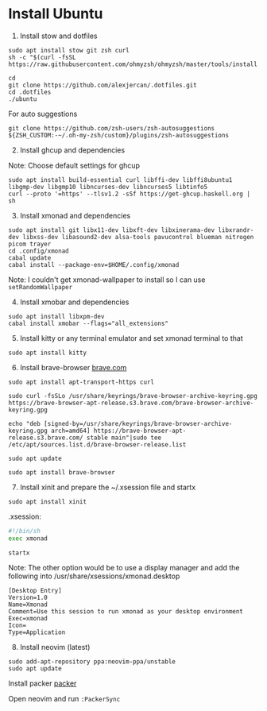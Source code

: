 # Install Ubuntu


1. Install stow and dotfiles

```console
sudo apt install stow git zsh curl
sh -c "$(curl -fsSL https://raw.githubusercontent.com/ohmyzsh/ohmyzsh/master/tools/install.sh)"

cd
git clone https://github.com/alexjercan/.dotfiles.git
cd .dotfiles
./ubuntu
```

For auto suggestions
```console
git clone https://github.com/zsh-users/zsh-autosuggestions ${ZSH_CUSTOM:-~/.oh-my-zsh/custom}/plugins/zsh-autosuggestions
```

2. Install ghcup and dependencies

Note: Choose default settings for ghcup

```console
sudo apt install build-essential curl libffi-dev libffi8ubuntu1 libgmp-dev libgmp10 libncurses-dev libncurses5 libtinfo5
curl --proto '=https' --tlsv1.2 -sSf https://get-ghcup.haskell.org | sh
```

3. Install xmonad and dependencies

```console
sudo apt install git libx11-dev libxft-dev libxinerama-dev libxrandr-dev libxss-dev libasound2-dev alsa-tools pavucontrol blueman nitrogen picom trayer
cd .config/xmonad
cabal update
cabal install --package-env=$HOME/.config/xmonad
```

Note: I couldn't get xmonad-wallpaper to install so I can use `setRandomWallpaper`

4. Install xmobar and dependencies

```console
sudo apt install libxpm-dev
cabal install xmobar --flags="all_extensions"
```

5. Install kitty or any terminal emulator and set xmonad terminal to that

```console
sudo apt install kitty
```

6. Install brave-browser [brave.com](https://brave.com/linux/)

```console
sudo apt install apt-transport-https curl

sudo curl -fsSLo /usr/share/keyrings/brave-browser-archive-keyring.gpg https://brave-browser-apt-release.s3.brave.com/brave-browser-archive-keyring.gpg

echo "deb [signed-by=/usr/share/keyrings/brave-browser-archive-keyring.gpg arch=amd64] https://brave-browser-apt-release.s3.brave.com/ stable main"|sudo tee /etc/apt/sources.list.d/brave-browser-release.list

sudo apt update

sudo apt install brave-browser
```

7. Install xinit and prepare the ~/.xsession file and startx

```console
sudo apt install xinit
```

.xsession:
```bash
#!/bin/sh
exec xmonad
```

```console
startx
```

Note:
The other option would be to use a display manager and add the following into /usr/share/xsessions/xmonad.desktop

```
[Desktop Entry]
Version=1.0
Name=Xmonad
Comment=Use this session to run xmonad as your desktop environment
Exec=xmonad
Icon=
Type=Application
```

8. Install neovim (latest)

```console
sudo add-apt-repository ppa:neovim-ppa/unstable
sudo apt update
```

Install packer [packer](https://github.com/wbthomason/packer.nvim)

Open neovim and run `:PackerSync`

